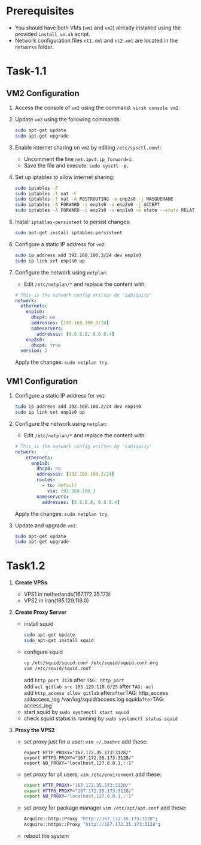 # Prerequisites

- You should have both VMs (`vm1` and `vm2`) already installed using the provided `install_vm.sh` script.
- Network configuration files `nt1.xml` and `nt2.xml` are located in the `networks` folder.

# Task-1.1

## VM2 Configuration

1. Access the console of `vm2` using the command: `virsh console vm2`.

2. Update `vm2` using the following commands:
    ```bash
    sudo apt-get update
    sudo apt-get upgrade
    ```

3. Enable internet sharing on `vm2` by editing `/etc/sysctl.conf`:
    - Uncomment the line `net.ipv4.ip_forward=1`.
    - Save the file and execute: `sudo sysctl -p`.

4. Set up iptables to allow internet sharing:
    ```bash
    sudo iptables -F
    sudo iptables -t nat -F
    sudo iptables -t nat -A POSTROUTING -o enp2s0 -j MASQUERADE
    sudo iptables -A FORWARD -i enp1s0 -o enp2s0 -j ACCEPT
    sudo iptables -A FORWARD -i enp2s0 -o enp1s0 -m state --state RELATED,ESTABLISHED -j ACCEPT
    ```

5. Install `iptables-persistent` to persist changes:
    ```bash
    sudo apt-get install iptables-persistent
    ```

6. Configure a static IP address for `vm2`:
    ```bash
    sudo ip address add 192.168.100.3/24 dev enp1s0
    sudo ip link set enp1s0 up
    ```

7. Configure the network using `netplan`:
    - Edit `/etc/netplan/*` and replace the content with:
    ```yaml
    # This is the network config written by 'subiquity'
    network:
      ethernets:
        enp1s0:
          dhcp4: no
          addresses: [192.168.100.3/24]
          nameservers:
            addresses: [8.8.8.8, 8.8.8.4]
        enp2s0:
          dhcp4: true
      version: 2
    ```
    Apply the changes: `sudo netplan try`.

## VM1 Configuration

1. Configure a static IP address for `vm1`:
    ```bash
    sudo ip address add 192.168.100.2/24 dev enp1s0
    sudo ip link set enp1s0 up
    ```

2. Configure the network using `netplan`:
    - Edit `/etc/netplan/*` and replace the content with:
    ```yaml
    # This is the network config written by 'subiquity'
    network:
        ethernets:
          enp1s0:
            dhcp4: no
            addresses: [192.168.100.2/24]
            routes:
              - to: default
                via: 192.168.100.3
            nameservers:
              addresses: [8.8.8.8, 8.8.8.4]
    ```
    Apply the changes: `sudo netplan try`.

3. Update and upgrade `vm1`:
    ```bash
    sudo apt-get update
    sudo apt-get upgrade
    ```
# Task1.2

1. **Create VPSs**
    - VPS1 in netherlands(167.172.35.173)
    - VPS2 in iran(185.129.118.0)

2. **Create Proxy Server**
    - install squid 
        ```bash
        sudo apt-get update
        sudo apt-get install squid
        ```
    - configure squid 
        ```bash
        cp /etc/squid/squid.conf /etc/squid/squid.conf.org
        vim /etc/squid/squid.conf
        ```
        add `http_port 3128` after `TAG: http_port`  
        add `acl gitlab src 185.129.118.0/25` after `TAG: acl`  
        add `http_access allow gitlab` after` after `TAG: http_access`  
        add `access_log /var/log/squid/access.log squid` after `TAG: access_log`  
    - start squid by `sudo systemctl start squid`
    - check squid status is running by `sudo systemctl status squid`

3. **Proxy the VPS2**
    - set proxy just for a user:
        `vim ~/.bashrc`
        add these:
        ```
        export HTTP_PROXY="167.172.35.173:3128/"
        export HTTPS_PROXY="167.172.35.173:3128/"
        export NO_PROXY="localhost,127.0.0.1,::1"
        ```
    - set proxy for all users:
        `vim /etc/environment`
        add these:
        ```bash
        export HTTP_PROXY="167.172.35.173:3128/"
        export HTTPS_PROXY="167.172.35.173:3128/"
        export NO_PROXY="localhost,127.0.0.1,::1"
        ```
    - set proxy for package manager
        `vim /etc/apt/apt.conf`
        add these:
        ```bash
        Acquire::http::Proxy "http://167.172.35.173:3128";
        Acquire::https::Proxy "http://167.172.35.173:3128";
        ```
    - reboot the system
